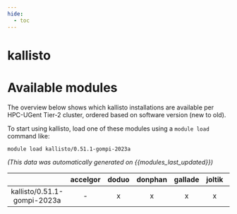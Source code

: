 ```yaml
---
hide:
  - toc
---
```


kallisto
========

# Available modules


The overview below shows which kallisto installations are available per HPC-UGent Tier-2 cluster, ordered based on software version (new to old).

To start using kallisto, load one of these modules using a `module load` command like:

```shell
module load kallisto/0.51.1-gompi-2023a
```

*(This data was automatically generated on {{modules_last_updated}})*  

| |accelgor|doduo|donphan|gallade|joltik|shinx|
| :---: | :---: | :---: | :---: | :---: | :---: | :---: |
|kallisto/0.51.1-gompi-2023a|-|x|x|x|x|x|
